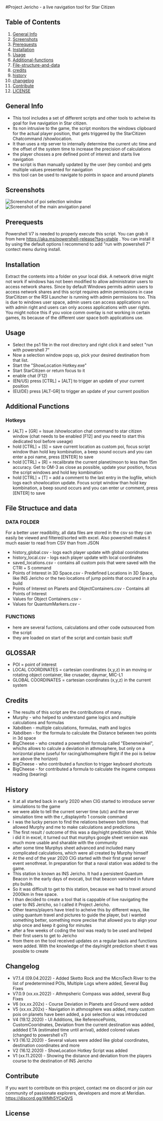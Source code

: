 #Project Jericho - a live navigation tool for Star Citizen

## Table of Contents
1. [General Info](#general-info)
2. [Screenshots](#screenshots)
3. [Prerequests](#prerequest)
4. [Installation](#installation)
5. [Usage](#usage)
6. [Additional-functions](#additional-functions)
7. [File-structure-and-data](#file-structuce-and-data)
8. [credits](#credits)
9. [history](#history)
10. [changelog](#changelog)
11. [Contribute](#contribute)
12. [LICENSE](#license)

## General Info
- This tool includes a set of different scripts and other tools to acheive its goal for live navigation in Star citizen. 
- Its non intrusive to the game, the script monitors the windows clipboard for the actual player position, that gets triggered by the StarCitizen Chatcommand /showlocation. 
- It than uses a ntp server to internally determine the current utc time and the offset of the system time to increase the precision of calculations
- the player chosses a pre defined point of interest and starts live navigation
- the script is than manually updated by the user (key combo) and gets multiple values presented for navigation
- this tool can be used to navigate to points in space and around planets

## Screenshots
![Screenshot of poi selection window](screenshots/Screenshot_Frontend_V7.PNG)
![Screenshot of the main anvigation panel](screenshots/Screenshot_Backend_V7.PNG)

## Prerequests
Powershell V7 is needed to properly execute this script. You can grab it from here https://aka.ms/powershell-release?tag=stable . You can install it by using the default options I recommend to add "run with powershell 7" contect menu during install.

## Installation
Extract the contents into a folder on your local disk. A network drive might not work if windows has not been modified to allow administrator users to access network shares. Since by default Windows permits admin users to access network shares and this script requires admin permissions in case StarCitizen or the RSI Launcher is running with admin permissions too. This is due to windows user space, admin users can access applications run with admin right and users can only access applications with user rights. You might notice this if you voice comm overlay is not working in certain games, its because of the different user space both applications use.

## Usage
- Select the ps1 file in the root directory and right click it and select "run with powershell 7"
- Now a selection window pops up, pick your desired destination from that list.
- Start the "ShowLocation Hotkey.exe" 
- Start StarCitizen or return focus to it
- enable chat (F12)
- (EN/US) press [CTRL] + [ALT] to trigger an update of your current position 
- (EU/DE) press [ALT-GR] to trigger an update of your current position 


## Additional Functions
### Hotkeys
- [ALT] + [GR] = Issue /showlocation chat command to star citizen window (chat needs to be enabled [F12] and you need to start this dedicated tool before useage)
- hold [CTRL] + [S] = save current location as custom poi, focus script window than hold key kombination, a beep sound occurs and you can enter a poi name, press [ENTER] to save
- hold [CTRL] + [R] = recalibrate the current planet/moon to less than 15m accuracy. Get to OM-3 as close as possible, update your position, focus the script windows and hold key kombination
- hold [CTRL] + [T] = add a comment to the last entry in the logfile, which logs each showlocation update. Focus script window than hold key kombination, a beep sound occurs and you can enter ur comment, press [ENTER] to save

## File Structuce and data
### DATA FOLDER
For a better user readibility, all data files are stored in the csv so they can easily be viewed and filtered/sorted with excel. Also powershell makes it much easier to read from CSV than from JSON
- history_global.csv  - logs each player update with global cooridnates 
- history_local.csv   - logs each player update with local  coordinates
- saved_locations.csv - contains all custom pois that were saved with the CTRl + S command
- Points of Interest in 3D Space.csv                     - Predefined Locations in 3D Space, like INS Jericho or the two locations of jump points that occured in a ptu build
- Points of Interest on Planets and ObjectContainers.csv - Contains all Points of Interest 
- Values for Object Containers.csv                       - 
- Values for QuantumMarkers.csv                          - 

### FUNCTIONS
- here are several fuctions, calculations and other code outsourced from the script
- they are loaded on start of the script and contain basic stuff

## GLOSSAR
- POI = point of interest
- LOCAL COORDINATES = cartesian coordinates (x,y,z) in an moving or rotating object container, like crusader, daymar, MIC-L1
- GLOBAL COORDINATES = cartesian coordinates (x,y,z) in the current system

## Credits
- The results of this script are the contributions of many. 
- Murphy - who helped to understand game logics and multiple calculations and formulas
- Xabdiben - multiple calculations, formulas, math and logics 
- Xabdiben - for the formula to calculate the Distance between two points in 3d space
- BigCheese - who created a powershell formula called "Ebenenwinkel", whichs allows to calcule a deviation in athmosphere, but only on a horizontal plane (useful for racing/athomsphere flight if the poi is below are above the horizon)
- BigCheese - who contributed a function to trigger keyboard shortcuts
- BigCheese - for contributed a formula to calculate the ingame compass reading (bearing)

## History
- It at all started back in early 2020 when CIG started to introduce server simulations to the game
- we were able to tell the current server time (utc) and the server simulation time with the r_displayinfo 1 console command
- I was the lucky person to find the relations between both times, that allowed Murphy and me to make calculations and predictions
- The first result / outcome of this was a day/night prediction sheet. While i did it in excel, it turned out that murphys google sheet version was much more usable and sharable with the community
- after some time Murphys sheet advanced and included many complicated calculations, which were all created by Murphy himself
- At the end of the year 2020 CIG started with their first great server event xenothreat. In preparation for that a naval station was added to the game. 
- This station is known as INS Jericho. It had a persistent Quantum Beacon in the early days of evocati, but that beacon vanished in future ptu builds.
- So it was difficult to get to this station, because we had to travel around 2000km in free space. 
- I than decided to create a tool that is cappable of live navigating the user to INS Jericho, so I called it Project Jericho.
- Other teams/players have tried to acheive this by different ways, like using quantum travel and pictures to guide the player, but i wanted something better, something more precise that allowed you to align your ship once and keep it going for minutes
- after a few weeks of coding the tool was ready to be used and helped their first users to get to Jericho
- from there on the tool received updates on a regular basis and functions were added. With the knowledge of the day/night prediction sheet it was possible to create 


## Changelog
- V7.1.4 (09.04.2022) - Added Sketto Rock and the MicroTech River to the list of predetermined POIs, Multiple Logs where added, Several Bug Fixes
- V7.0.9 (xx.xx.2022) - Athmpsheric Compass was added, several Bug Fixes
- V6 (xx.xx.202x) - Course Deviation in Planets and Ground were added
- V5 (xx.xx.202x) - Navigation in athmosphere was added, many custom pois on planets have been added, a poi selection ui was introduced
- V4 (19.12.2020) - UI Additions, like ReferencePoints, CustomCooridnates, Deviation from the current destination was added, addded ETA (estimated time until arrival), added colored values (changed to powershell v7)
- V3 (16.12.2020) - Several values were added like global coordinates, destination coordinates and more
- V2 (16.12.2020) - ShowLocation Hotkey Script was added
- V1 (xx.11.2020) - Showing the distance and deviation from the players course to the destination of INS Jericho

## Contribute
If you want to contribute on this project, contact me on discord or join our community of passionate explorers, developers and more at Meridian. https://discord.gg/WMh5YCeQVS

## License
